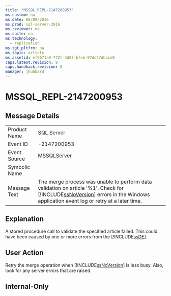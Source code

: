 ```yaml
---
title: "MSSQL_REPL-2147200953"
ms.custom: na
ms.date: 08/09/2016
ms.prod: sql-server-2016
ms.reviewer: na
ms.suite: na
ms.technology: 
  - replication
ms.tgt_pltfrm: na
ms.topic: article
ms.assetid: ef9671a0-772f-4d07-bfeb-07dd47dbbce0
caps.latest.revision: 9
caps.handback.revision: 0
manager: jhubbard
---
```

# MSSQL_REPL-2147200953
## Message Details  
  
|||  
|-|-|  
|Product Name|SQL Server|  
|Event ID|-2147200953|  
|Event Source|MSSQLServer|  
|Symbolic Name||  
|Message Text|The merge process was unable to perform data validation on article '%1'. Check for [!INCLUDE[ssNoVersion](../../Topics/TopicNameContainA/tokens/ssNoVersion_md.md)] errors in the Windows application event log or retry at a later time.|  
  
## Explanation  
 A stored procedure call to validate the specified article failed. This could have been caused by one or more errors from the [!INCLUDE[ssDE](../../Topics/TopicNameContainA/tokens/ssDE_md.md)].  
  
## User Action  
 Retry the merge operation when [!INCLUDE[ssNoVersion](../../Topics/TopicNameContainA/tokens/ssNoVersion_md.md)] is less busy. Also, look for any server errors that are raised.  
  
## Internal-Only